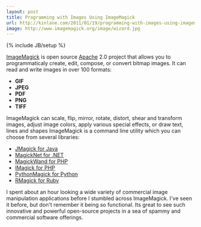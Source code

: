 ```yaml
---
layout: post
title: Programming with Images Using ImageMagick
url: http://kinlane.com/2011/01/19/programming-with-images-using-imagemagick/
image: http://www.imagemagick.org/image/wizard.jpg
---
```

{% include JB/setup %}
<p>
     <a href="http://www.imagemagick.org/script/index.php" target="_blank">ImageMagick</a> is open source <a href="http://www.apache.org/">Apache</a> 2.0 project that allows you to programmaticaly create, edit, compose, or convert bitmap images. <img src="http://www.imagemagick.org/image/wizard.jpg" alt="" align="right" /> It can read and write images in over 100 formats:
</p>
<ul class="mainlist">
     <li>
          <strong>GIF</strong>
     </li>
     <li>
          <strong>JPEG</strong>
     </li>
     <li>
          <strong>PDF</strong>
     </li>
     <li>
          <strong>PNG</strong>
     </li>
     <li>
          <strong>TIFF</strong>
     </li>
</ul>
<p>
     ImageMagick can scale, flip, mirror, rotate, distort, shear and transform images, adjust image colors, apply various special effects, or draw text, lines and shapes ImageMagick is a command line utility which you can choose from several libraries:
</p>
<ul class="mainlist">
     <li>
          <a href="http://sourceforge.net/projects/jmagick/" target="_blank">JMagick for Java</a>
     </li>
     <li>
          <a href="http://midimick.com/magicknet/" target="_blank">MagickNet for .NET</a>
     </li>
     <li>
          <a href="http://www.magickwand.org/" target="_blank">MagickWand for PHP</a>
     </li>
     <li>
          <a href="http://php.net/manual/en/book.imagick.php" target="_blank">IMagick for PHP</a>
     </li>
     <li>
          <a href="http://pypi.python.org/pypi/PythonMagick/" target="_blank">PythonMagick for Python</a>
     </li>
     <li>
          <a href="http://rmagick.rubyforge.org/" target="_blank">RMagick for Ruby</a>
     </li>
</ul>
<p>
     I spent about an hour looking a wide variety of commercial image manipulation applications before I stumbled across ImageMagick. I've seen it before, but don't remember it being so functional. Its great to see such innovative and powerful open-source projects in a sea of spammy and commercial software offerings.
</p>